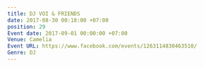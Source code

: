 ```yaml
---
title: DJ VOI & FRIENDS
date: 2017-08-30 00:18:00 +07:00
position: 29
Event date: 2017-09-01 00:00:00 +07:00
Venue: Camelia
Event URL: https://www.facebook.com/events/1263114830463510/
Genre: DJ
---
```


